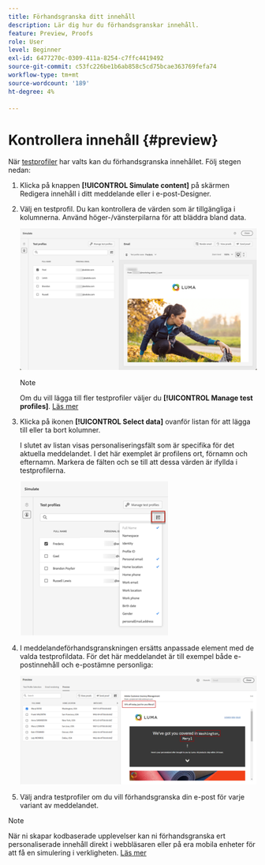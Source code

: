 ```yaml
---
title: Förhandsgranska ditt innehåll
description: Lär dig hur du förhandsgranskar innehåll.
feature: Preview, Proofs
role: User
level: Beginner
exl-id: 6477270c-0309-411a-8254-c7ffc4419492
source-git-commit: c53fc226be1b6ab858c5cd75bcae363769fefa74
workflow-type: tm+mt
source-wordcount: '189'
ht-degree: 4%

---
```


# Kontrollera innehåll {#preview}

<!--## Preview your content {#preview-content}-->

När [testprofiler](test-profiles.md) har valts kan du förhandsgranska innehållet. Följ stegen nedan:

1. Klicka på knappen **[!UICONTROL Simulate content]** på skärmen Redigera innehåll i ditt meddelande eller i e-post-Designer.

1. Välj en testprofil. Du kan kontrollera de värden som är tillgängliga i kolumnerna. Använd höger-/vänsterpilarna för att bläddra bland data.

   ![](../email/assets/preview-select-profile.png)

   >[!NOTE]
   >
   >Om du vill lägga till fler testprofiler väljer du **[!UICONTROL Manage test profiles]**. [Läs mer](test-profiles.md)

1. Klicka på ikonen **[!UICONTROL Select data]** ovanför listan för att lägga till eller ta bort kolumner.

   I slutet av listan visas personaliseringsfält som är specifika för det aktuella meddelandet. I det här exemplet är profilens ort, förnamn och efternamn. Markera de fälten och se till att dessa värden är ifyllda i testprofilerna.

   ![](../email/assets/preview-select-data.png)

1. I meddelandeförhandsgranskningen ersätts anpassade element med de valda testprofildata. För det här meddelandet är till exempel både e-postinnehåll och e-postämne personliga:

   ![](../email/assets/preview-test-profile.png)

1. Välj andra testprofiler om du vill förhandsgranska din e-post för varje variant av meddelandet.

>[!NOTE]
>
>När ni skapar kodbaserade upplevelser kan ni förhandsgranska ert personaliserade innehåll direkt i webbläsaren eller på era mobila enheter för att få en simulering i verkligheten. [Läs mer](../code-based/create-code-based.md#preview-on-device)


